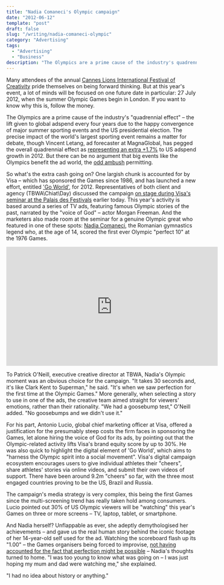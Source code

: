 ```yaml
---
title: "Nadia Comaneci's Olympic campaign"
date: "2012-06-12"
template: "post"
draft: false
slug: "/writing/nadia-comaneci-olympic"
category: "Advertising"
tags:
  - "Advertising"
  - "Business"
description: "The Olympics are a prime cause of the industry's quadrennial effect – the lift given to global adspend every four years due to the happy convergence of major summer sporting events and the US presidential election."
---
```


Many attendees of the annual [Cannes Lions International Festival of Creativity](http://www.canneslions.com/) pride themselves on being forward thinking. But at this year's event, a lot of minds will be focused on one future date in particular: 27 July 2012, when the summer Olympic Games begin in London. If you want to know why this is, follow the money.

The Olympics are a prime cause of the industry's "quadrennial effect" – the lift given to global adspend every four years due to the happy convergence of major summer sporting events and the US presidential election. The precise impact of the world's largest sporting event remains a matter for debate, though Vincent Letang, ad forecaster at MagnaGlobal, has pegged the overall quadrennial effect as [representing an extra +1.7%](http://www.google.co.uk/url?sa=t&rct=j&q=&esrc=s&source=web&cd=1&ved=0CFYQFjAA&url=http%3A%2F%2Fwww.cynopsis.com%2Findex.php%2Fdownload_file%2Fview%2F2972%2F&ei=hGLfT_CmIMbG8gPtj-yuCw&usg=AFQjCNG5z-UFa6Qe-TMEz-CkM5_-a55BaQ) to US adspend growth in 2012. But there can be no argument that big events like the Olympics benefit the ad world, the [odd ambush](http://uk.reuters.com/article/2012/06/14/uk-soccer-euro-denmark-bendtner-idUKBRE85D0MO20120614) permitting.

So what's the extra cash going on? One largish chunk is accounted for by Visa – which has sponsored the Games since 1986, and has launched a new effort, entitled ['Go World'](http://corporate.visa.com/newsroom/media-kits/olympic.shtml), for 2012. Representatives of both client and agency (TBWA\Chiat\Day) discussed the campaign [on stage during Visa's seminar at the Palais des Festivals](http://www.canneslions.com/the_festival/festival_programme/event.cfm?event_id=6) earlier today. This year's activity is based around a series of TV ads, featuring famous Olympic stories of the past, narrated by the "voice of God" – actor Morgan Freeman. And the marketers also made room at the seminar for a genuine Olympic great who featured in one of these spots: [Nadia Comaneci](http://en.wikipedia.org/wiki/Nadia_Com%C4%83neci), the Romanian gymnastics legend who, at the age of 14, scored the first ever Olympic "perfect 10" at the 1976 Games.

<iframe width="560" height="315" src="https://www.youtube.com/embed/Yi_5xbd5xdE" frameborder="0" allow="accelerometer; autoplay; encrypted-media; gyroscope; picture-in-picture" allowfullscreen></iframe>

To Patrick O'Neill, executive creative director at TBWA, Nadia's Olympic moment was an obvious choice for the campaign. "It takes 30 seconds and, it's like Clark Kent to Superman," he said. "It's when we saw perfection for the first time at the Olympic Games." More generally, when selecting a story to use in one of the ads, the creative team aimed straight for viewers' emotions, rather than their rationality. "We had a goosebump test," O'Neill added. "No goosebumps and we didn't use it."

For his part, Antonio Lucio, global chief marketing officer at Visa, offered a justification for the presumably steep costs the firm faces in sponsoring the Games, let alone hiring the voice of God for its ads, by pointing out that the Olympic-related activity lifts Visa's brand equity score by up to 30%. He was also quick to highlight the digital element of 'Go World', which aims to "harness the Olympic spirit into a social movement". Visa's digital campaign ecosystem encourages users to give individual athletes their "cheers", share athletes' stories via online videos, and submit their own videos of support. There have been around 9.2m "cheers" so far, with the three most engaged countries proving to be the US, Brazil and Russia.

The campaign's media strategy is very complex, this being the first Games since the multi-screening trend has really taken hold among consumers. Lucio pointed out 30% of US Olympic viewers will be "watching" this year's Games on three or more screens – TV, laptop, tablet, or smartphone.

And Nadia herself? Unflappable as ever, she adeptly demythologised her achievements – and gave us the real human story behind the iconic footage of her 14-year-old self used for the ad. Watching the scoreboard flash up its "1.00" – the Games organisers being forced to improvise, [not having accounted for the fact that perfection might be possible](http://www.guardian.co.uk/sport/london-2012-olympics-blog/2011/dec/14/50-olympic-moments-nadia-comaneci) – Nadia's thoughts turned to home. "I was too young to know what was going on – I was just hoping my mum and dad were watching me," she explained.

"I had no idea about history or anything."
